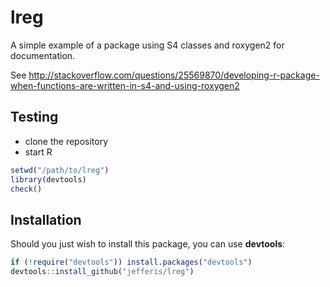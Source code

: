 # lreg

A simple example of a package using S4 classes and roxygen2 for documentation.

See http://stackoverflow.com/questions/25569870/developing-r-package-when-functions-are-written-in-s4-and-using-roxygen2

## Testing

* clone the repository
* start R

```r
setwd("/path/to/lreg")
library(devtools)
check()
```

## Installation
Should you just wish to install this package, you can use **devtools**:

```r
if (!require("devtools")) install.packages("devtools")
devtools::install_github("jefferis/lreg")
```
